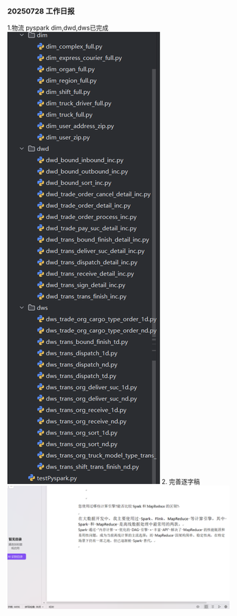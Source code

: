 ### 20250728 工作日报

1.物流 pyspark dim,dwd,dws已完成
![img.png](img/imgs7/img.png)
2. 完善逐字稿
![img_1.png](img/imgs7/img_1.png)
